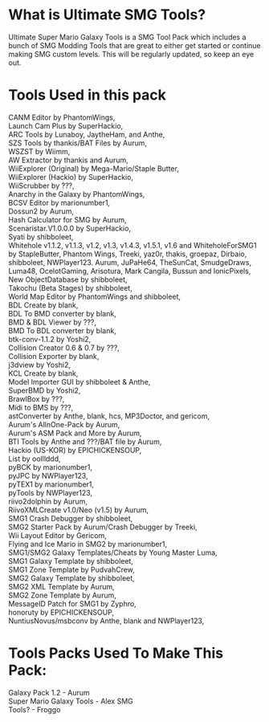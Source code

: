 # What is Ultimate SMG Tools?
Ultimate Super Mario Galaxy Tools is a SMG Tool Pack which includes a bunch of SMG Modding Tools that are great to either get started or continue making SMG custom levels. This will be regularly updated, so keep an eye out.

# Tools Used in this pack
CANM Editor by PhantomWings,<br/>
Launch Cam Plus by SuperHackio,<br/>
ARC Tools by Lunaboy, JaytheHam, and Anthe,<br/>
SZS Tools by thankis/BAT Files by Aurum,<br/>
WSZST by Wiimm,<br/>
AW Extractor by thankis and Aurum,<br/>
WiiExplorer (Original) by Mega-Mario/Staple Butter,<br/>
WiiExplorer (Hackio) by SuperHackio,<br/>
WiiScrubber by ???,<br/>
Anarchy in the Galaxy by PhantomWings,<br/>
BCSV Editor by marionumber1,<br/>
Dossun2 by Aurum,<br/>
Hash Calculator for SMG by Aurum,<br/>
Scenaristar.V1.0.0.0 by SuperHackio,<br/>
Syati by shibboleet,<br/>
Whitehole v1.1.2, v1.1.3, v1.2, v1.3, v1.4.3, v1.5.1, v1.6 and WhiteholeForSMG1 by StapleButter, Phantom Wings, Treeki, yaz0r, thakis, groepaz, Dirbaio, shibboleet, NWPlayer123. Aurum, JuPaHe64, TheSunCat, SmudgeDraws, Luma48, OcelotGaming, Arisotura, Mark Cangila, Bussun and IonicPixels,<br/>
New ObjectDatabase by shibboleet,<br/>
Takochu (Beta Stages) by shibboleet,<br/>
World Map Editor by PhantomWings and shibboleet,<br/>
BDL Create by blank,<br/>
BDL To BMD converter by blank,<br/>
BMD & BDL Viewer by ???,<br/>
BMD To BDL converter by blank,<br/>
btk-conv-1.1.2 by Yoshi2,<br/>
Collision Creator 0.6 & 0.7 by ???,<br/>
Collision Exporter by blank,<br/>
j3dview by Yoshi2,<br/>
KCL Create by blank,<br/>
Model Importer GUI by shibboleet & Anthe,<br/>
SuperBMD by Yoshi2,<br/>
BrawlBox by ???,<br/>
Midi to BMS by ???,<br/>
astConverter by Anthe, blank, hcs, MP3Doctor, and gericom,<br/>
Aurum's AllnOne-Pack by Aurum,<br/>
Aurum's ASM Pack and More by Aurum,<br/>
BTI Tools by Anthe and ???/BAT file by Aurum,<br/>
Hackio (US-KOR) by EPICHICKENSOUP,<br/>
List by oolllddd,<br/>
pyBCK by marionumber1,<br/>
pyJPC by NWPlayer123,<br/>
pyTEX1 by marionumber1,<br/>
pyTools by NWPlayer123,<br/>
riivo2dolphin by Aurum,<br/>
RiivoXMLCreate v1.0/Neo (v1.5) by Aurum,<br/>
SMG1 Crash Debugger by shibboleet,<br/>
SMG2 Starter Pack by Aurum/Crash Debugger by Treeki,<br/>
Wii Layout Editor by Gericom,<br/>
Flying and Ice Mario in SMG2 by marionumber1,<br/>
SMG1/SMG2 Galaxy Templates/Cheats by Young Master Luma,<br/>
SMG1 Galaxy Template by shibboleet,<br/>
SMG1 Zone Template by PudvahCrew,<br/>
SMG2 Galaxy Template by shibboleet,<br/>
SMG2 XML Template by Aurum,<br/>
SMG2 Zone Template by Aurum,<br/>
MessageID Patch for SMG1 by Zyphro,<br/>
honoruty by EPICHICKENSOUP,<br/>
NuntiusNovus/msbconv by Anthe, blank and NWPlayer123,<br/>

# Tools Packs Used To Make This Pack:
Galaxy Pack 1.2 - Aurum<br/>
Super Mario Galaxy Tools - Alex SMG<br/>
Tools? - Froggo<br/>
